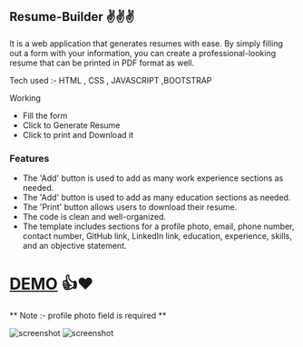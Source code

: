 ## Resume-Builder ✌️✌️✌️


It is a web application that generates resumes with ease. By simply filling out a form with your information, you can create a professional-looking resume that can be printed in PDF format as well.

Tech used :- HTML , CSS , JAVASCRIPT ,BOOTSTRAP

Working 
-  Fill the form 
-  Click to Generate Resume
-  Click to print and Download it 

### Features
- The 'Add' button is used to add as many work experience sections as needed.
- The 'Add' button is used to add as many education sections as needed.  
- The 'Print' button allows users to download their resume.
- The code is clean and well-organized.
- The template includes sections for a profile photo, email, phone number, contact number, GitHub link, LinkedIn link, education, experience, skills, and an objective statement. 

# [DEMO](https://rishikavishnoi.github.io/Resume-Builder/)   👍❤️
** Note :- profile photo field is required **



![screenshot](ss.png)
![screenshot](ss2.png)


